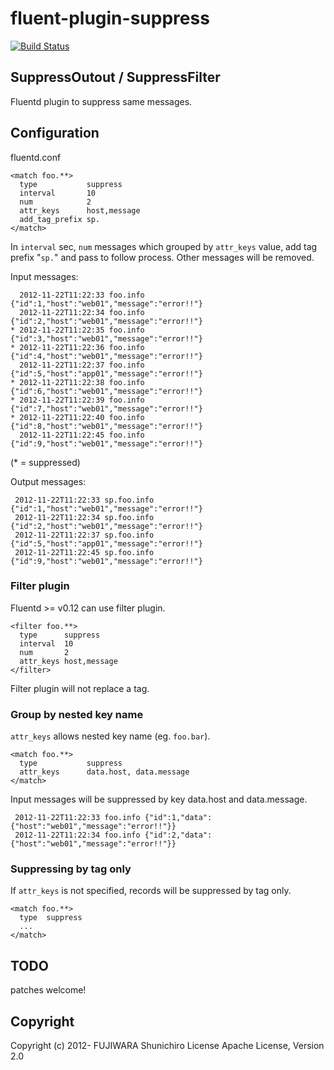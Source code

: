 # fluent-plugin-suppress

[![Build Status](https://travis-ci.org/fujiwara/fluent-plugin-suppress.svg?branch=master)](https://travis-ci.org/fujiwara/fluent-plugin-suppress)

## SuppressOutout / SuppressFilter

Fluentd plugin to suppress same messages.

## Configuration

fluentd.conf

```
<match foo.**>
  type           suppress
  interval       10
  num            2
  attr_keys      host,message
  add_tag_prefix sp.
</match>
```

In `interval` sec, `num` messages which grouped by `attr_keys` value, add tag prefix "`sp.`" and pass to follow process. Other messages will be removed.

Input messages:

```
  2012-11-22T11:22:33 foo.info {"id":1,"host":"web01","message":"error!!"}
  2012-11-22T11:22:34 foo.info {"id":2,"host":"web01","message":"error!!"}
* 2012-11-22T11:22:35 foo.info {"id":3,"host":"web01","message":"error!!"}
* 2012-11-22T11:22:36 foo.info {"id":4,"host":"web01","message":"error!!"}
  2012-11-22T11:22:37 foo.info {"id":5,"host":"app01","message":"error!!"}
* 2012-11-22T11:22:38 foo.info {"id":6,"host":"web01","message":"error!!"}
* 2012-11-22T11:22:39 foo.info {"id":7,"host":"web01","message":"error!!"}
* 2012-11-22T11:22:40 foo.info {"id":8,"host":"web01","message":"error!!"}
  2012-11-22T11:22:45 foo.info {"id":9,"host":"web01","message":"error!!"}
```
(* = suppressed)

Output messages:

```
 2012-11-22T11:22:33 sp.foo.info {"id":1,"host":"web01","message":"error!!"}
 2012-11-22T11:22:34 sp.foo.info {"id":2,"host":"web01","message":"error!!"}
 2012-11-22T11:22:37 sp.foo.info {"id":5,"host":"app01","message":"error!!"}
 2012-11-22T11:22:45 sp.foo.info {"id":9,"host":"web01","message":"error!!"}
```

### Filter plugin

Fluentd >= v0.12 can use filter plugin.

```
<filter foo.**>
  type      suppress
  interval  10
  num       2
  attr_keys host,message
</filter>
```

Filter plugin will not replace a tag.

### Group by nested key name

`attr_keys` allows nested key name (eg. `foo.bar`).

```
<match foo.**>
  type           suppress
  attr_keys      data.host, data.message
</match>
```

Input messages will be suppressed by key data.host and data.message.

```
 2012-11-22T11:22:33 foo.info {"id":1,"data":{"host":"web01","message":"error!!"}}
 2012-11-22T11:22:34 foo.info {"id":2,"data":{"host":"web01","message":"error!!"}}
```

### Suppressing by tag only

If `attr_keys` is not specified, records will be suppressed by tag only.

```
<match foo.**>
  type  suppress
  ...
</match>
```

## TODO

patches welcome!

## Copyright

Copyright (c) 2012- FUJIWARA Shunichiro
License   Apache License, Version 2.0
